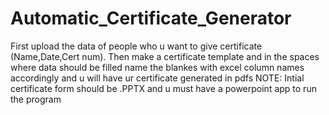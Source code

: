 # Automatic_Certificate_Generator
First upload the data of people who u want to give certificate (Name,Date,Cert num). Then make a certificate template and in the spaces where data should be filled name the blankes with excel column names accordingly and u will have ur certificate generated in pdfs
NOTE: Intial certificate form should be .PPTX and u must have a powerpoint app to run the program

